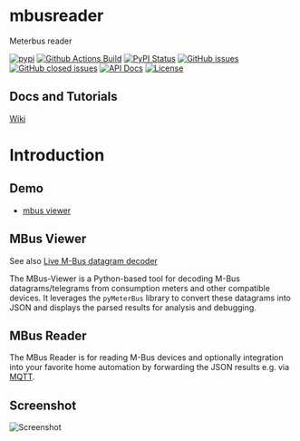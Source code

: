# mbusreader
Meterbus reader

[![pypi](https://img.shields.io/pypi/pyversions/mbusreader)](https://pypi.org/project/mbusreader/)
[![Github Actions Build](https://github.com/WolfgangFahl/mbusreader/actions/workflows/build.yml/badge.svg)](https://github.com/WolfgangFahl/mbusreader/actions/workflows/build.yml)
[![PyPI Status](https://img.shields.io/pypi/v/mbusreader.svg)](https://pypi.python.org/pypi/mbusreader/)
[![GitHub issues](https://img.shields.io/github/issues/WolfgangFahl/mbusreader.svg)](https://github.com/WolfgangFahl/mbusreader/issues)
[![GitHub closed issues](https://img.shields.io/github/issues-closed/WolfgangFahl/mbusreader.svg)](https://github.com/WolfgangFahl/mbusreader/issues/?q=is%3Aissue+is%3Aclosed)
[![API Docs](https://img.shields.io/badge/API-Documentation-blue)](https://WolfgangFahl.github.io/mbusreader/)
[![License](https://img.shields.io/github/license/WolfgangFahl/mbusreader.svg)](https://www.apache.org/licenses/LICENSE-2.0)

## Docs and Tutorials
[Wiki](https://wiki.bitplan.com/index.php/MBus_Reader)

# Introduction
## Demo
* [mbus viewer](https://mbus.bitplan.com)

## MBus Viewer
See also [Live M-Bus datagram decoder](https://dev-lab.github.io/tmbus/tmbus.htm)

The MBus-Viewer is a Python-based tool for decoding
M-Bus datagrams/telegrams from consumption meters and other
compatible devices. It leverages the `pyMeterBus` library
to convert these datagrams into JSON and displays
the parsed results for analysis and debugging.

## MBus Reader
The MBus Reader is for reading M-Bus devices and optionally integration into
your favorite home automation by forwarding the JSON results e.g. via [MQTT](https://en.wikipedia.org/wiki/MQTT).

## Screenshot
![Screenshot](https://github.com/user-attachments/assets/ca0a41ae-6513-496c-b3ce-b3a892f66d3f)
